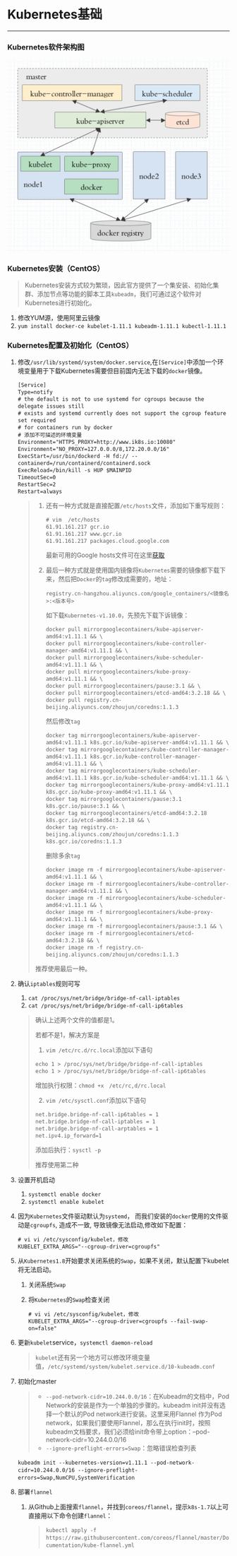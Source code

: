 # Kubernetes基础

---

### Kubernetes软件架构图

![](./images/1.png)

### Kubernetes安装（CentOS）

> Kubernetes安装方式较为繁琐，因此官方提供了一个集安装、初始化集群、添加节点等功能的脚本工具`kubeadm`，我们可通过这个软件对Kubernetes进行初始化。

1. 修改YUM源，使用阿里云镜像
2. `yum install docker-ce kubelet-1.11.1 kubeadm-1.11.1 kubectl-1.11.1`

### Kubernetes配置及初始化（CentOS）

1. 修改`/usr/lib/systemd/system/docker.service`,在`[Service]`中添加一个环境变量用于下载Kubernetes需要但目前国内无法下载的`docker`镜像。

   ```shell
   [Service]
   Type=notify
   # the default is not to use systemd for cgroups because the delegate issues still
   # exists and systemd currently does not support the cgroup feature set required
   # for containers run by docker
   # 添加不可描述的环境变量
   Environment="HTTPS_PROXY=http://www.ik8s.io:10080"
   Environment="NO_PROXY=127.0.0.0/8,172.20.0.0/16"
   ExecStart=/usr/bin/dockerd -H fd:// --containerd=/run/containerd/containerd.sock
   ExecReload=/bin/kill -s HUP $MAINPID
   TimeoutSec=0
   RestartSec=2
   Restart=always
   ```
   > 1. 还有一种方式就是直接配置`/etc/hosts`文件，添加如下重写规则：
   >
   >    ```shell
   >    # vim  /etc/hosts
   >    61.91.161.217 gcr.io 
   >    61.91.161.217 www.gcr.io 
   >    61.91.161.217 packages.cloud.google.com
   >    ```
   >
   >    最新可用的Google hosts文件可在这里[获取](https://github.com/googlehosts/hosts)
   >
   > 2. 最后一种方式就是使用国内镜像将`Kubernetes`需要的镜像都下载下来，然后把`Docker`的`tag`修改成需要的，地址：
   >
   >    `registry.cn-hangzhou.aliyuncs.com/google_containers/<镜像名>:<版本号>`
   >
   >    如下载`Kubernetes-v1.10.0`，先预先下载下诉镜像：
   >
   >    ```shell
   >    docker pull mirrorgooglecontainers/kube-apiserver-amd64:v1.11.1 && \
   >    docker pull mirrorgooglecontainers/kube-controller-manager-amd64:v1.11.1 && \
   >    docker pull mirrorgooglecontainers/kube-scheduler-amd64:v1.11.1 && \
   >    docker pull mirrorgooglecontainers/kube-proxy-amd64:v1.11.1 && \
   >    docker pull mirrorgooglecontainers/pause:3.1 && \
   >    docker pull mirrorgooglecontainers/etcd-amd64:3.2.18 && \
   >    docker pull registry.cn-beijing.aliyuncs.com/zhoujun/coredns:1.1.3
   >    ```
   >
   >    然后修改`tag`
   >
   >    ```shell
   >    docker tag mirrorgooglecontainers/kube-apiserver-amd64:v1.11.1 k8s.gcr.io/kube-apiserver-amd64:v1.11.1 && \
   >    docker tag mirrorgooglecontainers/kube-controller-manager-amd64:v1.11.1 k8s.gcr.io/kube-controller-manager-amd64:v1.11.1 && \
   >    docker tag mirrorgooglecontainers/kube-scheduler-amd64:v1.11.1 k8s.gcr.io/kube-scheduler-amd64:v1.11.1 && \
   >    docker tag mirrorgooglecontainers/kube-proxy-amd64:v1.11.1 k8s.gcr.io/kube-proxy-amd64:v1.11.1 && \
   >    docker tag mirrorgooglecontainers/pause:3.1 k8s.gcr.io/pause:3.1 && \
   >    docker tag mirrorgooglecontainers/etcd-amd64:3.2.18 k8s.gcr.io/etcd-amd64:3.2.18 && \
   >    docker tag registry.cn-beijing.aliyuncs.com/zhoujun/coredns:1.1.3 k8s.gcr.io/coredns:1.1.3
   >    ```
   >
   >    删除多余`tag`
   >
   >    ```shell
   >    docker image rm -f mirrorgooglecontainers/kube-apiserver-amd64:v1.11.1 && \
   >    docker image rm -f mirrorgooglecontainers/kube-controller-manager-amd64:v1.11.1 && \
   >    docker image rm -f mirrorgooglecontainers/kube-scheduler-amd64:v1.11.1 && \
   >    docker image rm -f mirrorgooglecontainers/kube-proxy-amd64:v1.11.1 && \
   >    docker image rm -f mirrorgooglecontainers/pause:3.1 && \
   >    docker image rm -f mirrorgooglecontainers/etcd-amd64:3.2.18 && \
   >    docker image rm -f registry.cn-beijing.aliyuncs.com/zhoujun/coredns:1.1.3
   >    ```
   >
   > 推荐使用最后一种。

2. 确认`iptables`规则可写

   1. `cat /proc/sys/net/bridge/bridge-nf-call-iptables`
   2. `cat /proc/sys/net/bridge/bridge-nf-call-ip6tables`

   > 确认上述两个文件的值都是1。
   >
   > 若都不是1，解决方案是
   >
   > 1. `vim /etc/rc.d/rc.local`添加以下语句
   >
   > ```shell
   > echo 1 > /proc/sys/net/bridge/bridge-nf-call-iptables
   > echo 1 > /proc/sys/net/bridge/bridge-nf-call-ip6tables
   > ```
   >
   > 增加执行权限：`chmod +x　/etc/rc,d/rc.local`
   >
   > 2. `vim /etc/sysctl.conf`添加以下语句
   >
   > ```shell
   > net.bridge.bridge-nf-call-ip6tables = 1
   > net.bridge.bridge-nf-call-iptables = 1
   > net.bridge.bridge-nf-call-arptables = 1
   > net.ipv4.ip_forward=1
   > ```
   >
   > 添加后执行：`sysctl -p`
   >
   > 推荐使用第二种

3. 设置开机启动

   1. `systemctl enable docker`
   2. `systemctl enable kubelet`

4. 因为`Kubernetes`文件驱动默认为`systemd`， 而我们安装的`docker`使用的文件驱动是`cgroupfs`, 造成不一致, 导致镜像无法启动,修改如下配置：

   ```shell
   # vi vi /etc/sysconfig/kubelet，修改
   KUBELET_EXTRA_ARGS="--cgroup-driver=cgroupfs"
   ```

5. 从`Kubernetes1.8`开始要求关闭系统的`Swap`，如果不关闭，默认配置下kubelet将无法启动。

   1. 关闭系统`Swap`

   2. 将`Kubernetes`的`Swap`检查关闭

      ```shell
      # vi vi /etc/sysconfig/kubelet，修改
      KUBELET_EXTRA_ARGS="--cgroup-driver=cgroupfs --fail-swap-on=false"
      ```

6. 更新`kubelet`service，`systemctl daemon-reload`

   > `kubelet`还有另一个地方可以修改环境变量值，`/etc/systemd/system/kubelet.service.d/10-kubeadm.conf`

7. 初始化master

   > - `--pod-network-cidr=10.244.0.0/16`：在Kubeadm的文档中，Pod Network的安装是作为一个单独的步骤的。kubeadm init并没有选择一个默认的Pod network进行安装。这里采用Flannel 作为Pod network，如果我们要使用Flannel，那么在执行init时，按照kubeadm文档要求，我们必须给init命令带上option：–pod-network-cidr=10.244.0.0/16
   > - `--ignore-preflight-errors=Swap`：忽略错误检查列表

   `kubeadm init --kubernetes-version=v1.11.1 --pod-network-cidr=10.244.0.0/16 --ignore-preflight-errors=Swap,NumCPU,SystemVerification`

8. 部署`flannel`

   1. 从Github上面搜索`flannel`，并找到`coreos/flannel`，提示`k8s-1.7`以上可直接用以下命令创建`flannel`：

      >  `kubectl apply -f https://raw.githubusercontent.com/coreos/flannel/master/Documentation/kube-flannel.yml`

